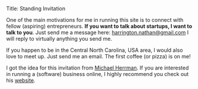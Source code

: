 Title: Standing Invitation

One of the main motivations for me in running this site is to connect
with fellow (aspiring) entrepreneurs. **If you want to talk about
startups, I want to talk to you**. Just send me a message here:
harrington.nathan@gmail.com  I will reply to virtually anything you send
me.

If you happen to be in the Central North Carolina, USA area, I would
also love to meet up. Just send me an email. The first coffee (or pizza)
is on me!

I got the idea for this invitation from [Michael
Herrman](http://www.herrmann.io/standing-invitation.html). If you are
interested in running a (software) business online, I highly recommend
you check out his [website](http://www.herrmann.io/).



